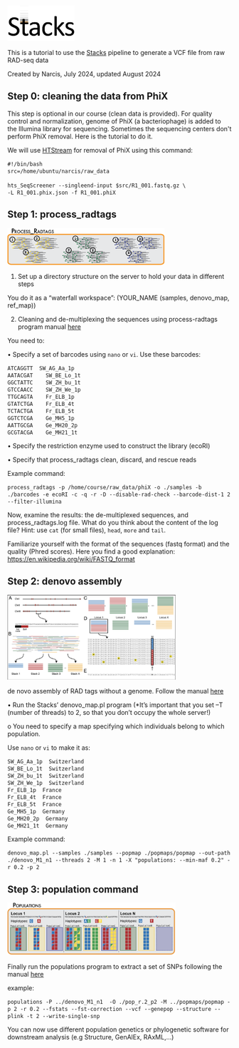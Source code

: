 <img src="./stacks_logo.png" width="30%" height="30%">

This is a tutorial to use the [Stacks](https://catchenlab.life.illinois.edu/stacks/manual/) pipeline to generate a VCF file from raw RAD-seq data

Created by Narcis, July 2024, updated August 2024 


## Step 0: cleaning the data from PhiX

This step is optional in our course (clean data is provided). For quality control and normalization, genome of PhiX (a bacteriophage) is added to the Illumina library for sequencing. Sometimes the sequencing centers don't perform PhiX removal. Here is the tutorial to do it.

We will use [HTStream](https://github.com/s4hts/HTStream) for removal of PhiX using this command:

```
#!/bin/bash
src=/home/ubuntu/narcis/raw_data

hts_SeqScreener --singleend-input $src/R1_001.fastq.gz \
-L R1_001.phix.json -f R1_001.phiX 
```


## Step 1: process_radtags

<img src="./process_radtags.png" width="70%" height="70%">

1)	Set up a directory structure on the server to hold your data in different steps

You do it as a “waterfall workspace”: (YOUR_NAME (samples, denovo_map, ref_map))

2)	Cleaning and de-multiplexing the sequences using process-radtags program manual [here](https://catchenlab.life.illinois.edu/stacks/manual/#clean)

You need to:

• Specify a set of barcodes using `nano` or `vi`. Use these barcodes:

``` 
ATCAGGTT  SW_AG_Aa_1p
AATACGAT	SW_BE_Lo_1t
GGCTATTC	SW_ZH_bu_1t
GTCCAACC	SW_ZH_We_1p
TTGCAGTA	Fr_ELB_1p
GTATCTGA	Fr_ELB_4t
TCTACTGA	Fr_ELB_5t
GGTCTCGA	Ge_MH5_1p
AATTGCGA	Ge_MH20_2p
GCGTACGA	Ge_MH21_1t
```

•	Specify the restriction enzyme used to construct the library (ecoRI)

•	Specify that process_radtags clean, discard, and rescue reads

Example command:

```
process_radtags -p /home/course/raw_data/phiX -o ./samples -b ./barcodes -e ecoRI -c -q -r -D --disable-rad-check --barcode-dist-1 2 --filter-illumina

```

Now, examine the results: the de-multiplexed sequences, and process_radtags.log file. What do you think about the content of the log file? Hint: use `cat` (for small files), `head`, `more` and `tail`.

Familiarize yourself with the format of the sequences (fastq format) and the quality (Phred scores). Here you find a good explanation: https://en.wikipedia.org/wiki/FASTQ_format 

## Step 2: denovo assembly
<img src="./denovo.png" width="75%" height="75%">

de novo assembly of RAD tags without a genome. Follow the manual [here](http://catchenlab.life.illinois.edu/stacks/comp/denovo_map.php)

•	Run the Stacks’ denovo_map.pl program (*It’s important that you set –T (number of threads) to 2, so that you don’t occupy the whole server!)

o	You need to specify a map specifying which individuals belong to which population.

Use `nano` or `vi` to make it as:

```
SW_AG_Aa_1p  Switzerland
SW_BE_Lo_1t  Switzerland
SW_ZH_bu_1t  Switzerland
SW_ZH_We_1p  Switzerland
Fr_ELB_1p  France
Fr_ELB_4t  France
Fr_ELB_5t  France
Ge_MH5_1p  Germany
Ge_MH20_2p  Germany
Ge_MH21_1t  Germany
```

Example command:

```
denovo_map.pl --samples ./samples --popmap ./popmaps/popmap --out-path ./denovo_M1_n1 --threads 2 -M 1 -n 1 -X "populations: --min-maf 0.2" -r 0.2 -p 2
```

## Step 3: population command
<img src="./populations.png" width="75%" height="75%">

Finally run the populations program to extract a set of SNPs following the manual [here](http://catchenlab.life.illinois.edu/stacks/comp/populations.php)

example: 

```
populations -P ../denovo_M1_n1  -O ./pop_r.2_p2 -M ../popmaps/popmap -p 2 -r 0.2 --fstats --fst-correction --vcf --genepop --structure --plink -t 2 --write-single-snp
```

You can now use different population genetics or phylogenetic software for downstream analysis (e.g Structure, GenAlEx, RAxML,…)










